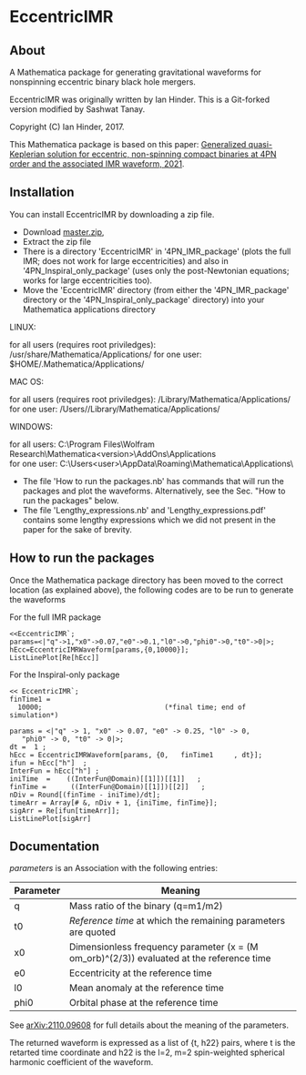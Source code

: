 # EccentricIMR

## About

A Mathematica package for generating gravitational waveforms for
nonspinning eccentric binary black hole mergers.

EccentricIMR was originally written by Ian Hinder. This is a Git-forked version modified by Sashwat Tanay. 

Copyright (C) Ian Hinder, 2017.

This Mathematica package is based on this paper: [Generalized quasi-Keplerian solution for eccentric, non-spinning compact binaries at 4PN order and the associated IMR waveform, 2021](https://arxiv.org/abs/2110.09608).

## Installation

You can install EccentricIMR by downloading a zip file.

- Download [master.zip](https://github.com/sashwattanay/EccentricIMR/archive/master.zip),
- Extract the zip file
- There is a directory 'EccentricIMR' in '4PN_IMR_package' (plots the full IMR; does not work for large eccentricities) and also in '4PN_Inspiral_only_package'
(uses only the post-Newtonian equations; works for large eccentricities too).
- Move the 'EccentricIMR' directory (from either the '4PN_IMR_package' directory or the '4PN_Inspiral_only_package' directory) into your Mathematica applications directory

LINUX: 

for all users (requires root priviledges): /usr/share/Mathematica/Applications/
for one user: $HOME/.Mathematica/Applications/
   
MAC OS: 

for all users (requires root priviledges): /Library/Mathematica/Applications/
for one user: /Users/<user>/Library/Mathematica/Applications/
  
WINDOWS: 
   
for all users: C:\Program Files\Wolfram Research\Mathematica\<version>\AddOns\Applications\
for one user: C:\Users\<user>\AppData\Roaming\Mathematica\Applications\
   
   
- The file 'How to run the packages.nb' has commands that will run the packages and plot the waveforms. Alternatively, see the Sec. "How to run the packages" below. 
- The file 'Lengthy_expressions.nb' and 'Lengthy_expressions.pdf' contains some lengthy expressions which we did not present in the paper for the sake of brevity. 

## How to run the packages
Once the Mathematica package directory has been moved to the correct location (as explained above), the following codes are to be run to generate the waveforms

For the full IMR package
```
<<EccentricIMR`;
params=<|"q"->1,"x0"->0.07,"e0"->0.1,"l0"->0,"phi0"->0,"t0"->0|>;
hEcc=EccentricIMRWaveform[params,{0,10000}];
ListLinePlot[Re[hEcc]]
```

For the Inspiral-only package
```
<< EccentricIMR`;
finTime1 = 
  10000;                              (*final time; end of simulation*)

params = <|"q" -> 1, "x0" -> 0.07, "e0" -> 0.25, "l0" -> 0, 
   "phi0" -> 0, "t0" -> 0|>;
dt =  1 ;                                 
hEcc = EccentricIMRWaveform[params, {0,   finTime1     , dt}];
ifun = hEcc["h"]  ;     
InterFun = hEcc["h"] ;
iniTime  =    ((InterFun@Domain)[[1]])[[1]]   ;
finTime =      ((InterFun@Domain)[[1]])[[2]]   ;
nDiv = Round[(finTime - iniTime)/dt];                  
timeArr = Array[# &, nDiv + 1, {iniTime, finTime}];     
sigArr = Re[ifun[timeArr]];                       
ListLinePlot[sigArr]
```

## Documentation

_parameters_ is an Association with the following entries:

Parameter | Meaning
--------- | ---
q         | Mass ratio of the binary (q=m1/m2)
t0        | _Reference time_ at which the remaining parameters are quoted
x0        | Dimensionless frequency parameter (x = (M om_orb)^(2/3)) evaluated at the reference time
e0		   | Eccentricity at the reference time
l0		   | Mean anomaly at the reference time
phi0	   | Orbital phase at the reference time

See [arXiv:2110.09608](https://arxiv.org/abs/2110.09608) for full details about the meaning of the parameters.

The returned waveform is expressed as a list of {t, h22} pairs, where t is the retarted time coordinate and h22 is the l=2, m=2 spin-weighted spherical harmonic coefficient of the waveform.
